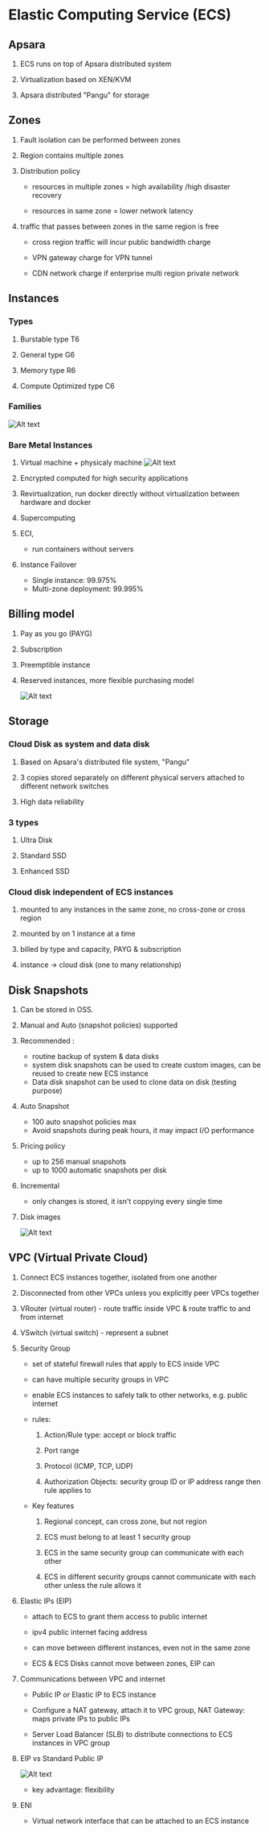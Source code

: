 # Elastic Computing Service (ECS)

## Apsara

1.  ECS runs on top of Apsara distributed system

2.  Virtualization based on XEN/KVM

3.  Apsara distributed "Pangu" for storage

## Zones

1. Fault isolation can be performed between zones

2. Region contains multiple zones

3. Distribution policy

   - resources in multiple zones = high availability /high disaster recovery

   - resources in same zone = lower network latency

4. traffic that passes between zones in the same region is free

   - cross region traffic will incur public bandwidth charge

   - VPN gateway charge for VPN tunnel

   - CDN network charge if enterprise multi region private network

## Instances

### Types

1. Burstable type T6

2. General type G6

3. Memory type R6

4. Compute Optimized type C6

### Families

![Alt text](images/ecs/image.png)

### Bare Metal Instances

1.  Virtual machine + physicaly machine
    ![Alt text](images/ecs/image-1.png)

2.  Encrypted computed for high security applications

3.  Revirtualization, run docker directly without virtualization between hardware and docker

4.  Supercomputing

5.  ECI,

    - run containers without servers

6.  Instance Failover

    - Single instance: 99.975%
    - Multi-zone deployment: 99.995%

## Billing model

1. Pay as you go (PAYG)
2. Subscription
3. Preemptible instance
4. Reserved instances, more flexible purchasing model

   ![Alt text](images/ecs/image-3.png)

## Storage

### Cloud Disk as system and data disk

1. Based on Apsara's distributed file system, "Pangu"

2. 3 copies stored separately on different physical servers attached to different network switches

3. High data reliability

### 3 types

1. Ultra Disk

2. Standard SSD

3. Enhanced SSD

### Cloud disk independent of ECS instances

1. mounted to any instances in the same zone, no cross-zone or cross region

2. mounted by on 1 instance at a time

3. billed by type and capacity, PAYG & subscription

4. instance -> cloud disk (one to many relationship)

## Disk Snapshots

1. Can be stored in OSS.

2. Manual and Auto (snapshot policies) supported

3. Recommended :

   - routine backup of system & data disks
   - system disk snapshots can be used to create custom images, can be reused to create new ECS instance
   - Data disk snapshot can be used to clone data on disk (testing purpose)

4. Auto Snapshot

   - 100 auto snapshot policies max
   - Avoid snapshots during peak hours, it may impact I/O performance

5. Pricing policy

   - up to 256 manual snapshots
   - up to 1000 automatic snapshots per disk

6. Incremental

   - only changes is stored, it isn't coppying every single time

7. Disk images

   ![Alt text](images/ecs/image-4.png)

## VPC (Virtual Private Cloud)

1. Connect ECS instances together, isolated from one another

2. Disconnected from other VPCs unless you explicitly peer VPCs together

3. VRouter (virtual router) - route traffic inside VPC & route traffic to and from internet

4. VSwitch (virtual switch) - represent a subnet

5. Security Group

   - set of stateful firewall rules that apply to ECS inside VPC

   - can have multiple security groups in VPC

   - enable ECS instances to safely talk to other networks, e.g. public internet

   - rules:

     1. Action/Rule type: accept or block traffic

     2. Port range

     3. Protocol (ICMP, TCP, UDP)

     4. Authorization Objects: security group ID or IP address range then rule applies to

   - Key features

     1. Regional concept, can cross zone, but not region

     2. ECS must belong to at least 1 security group

     3. ECS in the same security group can communicate with each other

     4. ECS in different security groups cannot communicate with each other unless the rule allows it

6. Elastic IPs (EIP)

   - attach to ECS to grant them access to public internet

   - ipv4 public internet facing address

   - can move between different instances, even not in the same zone

   - ECS & ECS Disks cannot move between zones, EIP can

7. Communications between VPC and internet

   - Public IP or Elastic IP to ECS instance

   - Configure a NAT gateway, attach it to VPC group, NAT Gateway: maps private IPs to public IPs

   - Server Load Balancer (SLB) to distribute connections to ECS instances in VPC group

8. EIP vs Standard Public IP

   ![Alt text](images/ecs/image-5.png)

   - key advantage: flexibility

9. ENI

   - Virtual network interface that can be attached to an ECS instance
